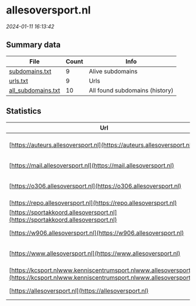 # allesoversport.nl
*2024-01-11 16:13:42*
## Summary data
| File       | Count | Info |
|------------|-------|------|
|[subdomains.txt](/data/allesoversport.nl/subdomains.txt)|9|Alive subdomains|
|[urls.txt](/data/allesoversport.nl/urls.txt)|9|Urls|
|[all_subdomains.txt](/data/allesoversport.nl/all_subdomains.txt)|10|All found subdomains (history)|
## Statistics
| Url | SSL | Server | Cookie | HSTS | CSP | XFO | XXP | RP | Tech |Title |
|------------|-------|------|------|------|------|------|------|------|------|------|
|[https://auteurs.allesoversport.nl](https://auteurs.allesoversport.nl)| || |:white_check_mark: | | | |:white_check_mark: |HSTS MySQL PHP V...|Home - Kenniscen...|
|[https://mail.allesoversport.nl](https://mail.allesoversport.nl)| || | | | | |:white_check_mark: |HSTS Varnish:6.2|Default site|
|[https://o306.allesoversport.nl](https://o306.allesoversport.nl)| ||:warning: | | | | |:white_check_mark: |Amazon ALB Amazo...|Error 404|
|[https://repo.allesoversport.nl](https://repo.allesoversport.nl)| || |:white_check_mark: | |:white_check_mark: |:white_check_mark: |:white_check_mark: |HSTS PHP|Redirecting to /...|
|[https://sportakkoord.allesoversport.nl](https://sportakkoord.allesoversport.nl)| || |:white_check_mark: | |:white_check_mark: |:white_check_mark: |:white_check_mark: |HSTS Varnish:6.2|302 Found|
|[https://w906.allesoversport.nl](https://w906.allesoversport.nl)| || | | | | |:white_check_mark: |HSTS Varnish:6.2|Default site|
|[https://www.allesoversport.nl](https://www.allesoversport.nl)| || |:white_check_mark: | |:white_check_mark: |:white_check_mark: |:white_check_mark: |Google Tag Manag...|Allesoversport.n...|
|[https://kcsport.nlwww.kenniscentrumsport.nlwww.allesoversport.nl](https://kcsport.nlwww.kenniscentrumsport.nlwww.allesoversport.nl)| || | | | | |:white_check_mark: |HSTS Varnish:6.2|Default site|
|[https://allesoversport.nl](https://allesoversport.nl)| || |:white_check_mark: | |:white_check_mark: |:white_check_mark: |:white_check_mark: |HSTS Varnish:6.2|301 Moved Perman...|